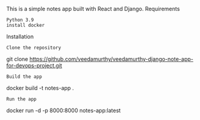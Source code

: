 This is a simple notes app built with React and Django.
Requirements

    Python 3.9
    install docker
   
Installation

    Clone the repository

git clone https://github.com/veedamurthy/veedamurthy-django-note-app-for-devops-project.git

    Build the app

docker build -t notes-app .

    Run the app

docker run -d -p 8000:8000 notes-app:latest

